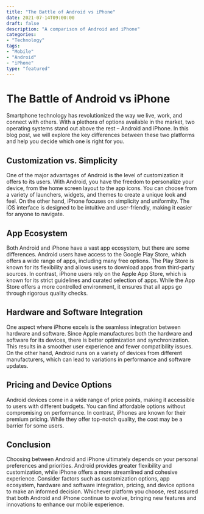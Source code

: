 ```yaml
---
title: "The Battle of Android vs iPhone"
date: 2021-07-14T09:00:00
draft: false
description: "A comparison of Android and iPhone"
categories:
- "Technology"
tags:
- "Mobile"
- "Android"
- "iPhone"
type: "featured"
---
```


# The Battle of Android vs iPhone

Smartphone technology has revolutionized the way we live, work, and connect with others. With a plethora of options available in the market, two operating systems stand out above the rest – Android and iPhone. In this blog post, we will explore the key differences between these two platforms and help you decide which one is right for you.

## Customization vs. Simplicity

One of the major advantages of Android is the level of customization it offers to its users. With Android, you have the freedom to personalize your device, from the home screen layout to the app icons. You can choose from a variety of launchers, widgets, and themes to create a unique look and feel. On the other hand, iPhone focuses on simplicity and uniformity. The iOS interface is designed to be intuitive and user-friendly, making it easier for anyone to navigate.

## App Ecosystem

Both Android and iPhone have a vast app ecosystem, but there are some differences. Android users have access to the Google Play Store, which offers a wide range of apps, including many free options. The Play Store is known for its flexibility and allows users to download apps from third-party sources. In contrast, iPhone users rely on the Apple App Store, which is known for its strict guidelines and curated selection of apps. While the App Store offers a more controlled environment, it ensures that all apps go through rigorous quality checks.

## Hardware and Software Integration

One aspect where iPhone excels is the seamless integration between hardware and software. Since Apple manufactures both the hardware and software for its devices, there is better optimization and synchronization. This results in a smoother user experience and fewer compatibility issues. On the other hand, Android runs on a variety of devices from different manufacturers, which can lead to variations in performance and software updates.

## Pricing and Device Options

Android devices come in a wide range of price points, making it accessible to users with different budgets. You can find affordable options without compromising on performance. In contrast, iPhones are known for their premium pricing. While they offer top-notch quality, the cost may be a barrier for some users.

## Conclusion

Choosing between Android and iPhone ultimately depends on your personal preferences and priorities. Android provides greater flexibility and customization, while iPhone offers a more streamlined and cohesive experience. Consider factors such as customization options, app ecosystem, hardware and software integration, pricing, and device options to make an informed decision. Whichever platform you choose, rest assured that both Android and iPhone continue to evolve, bringing new features and innovations to enhance our mobile experience.
